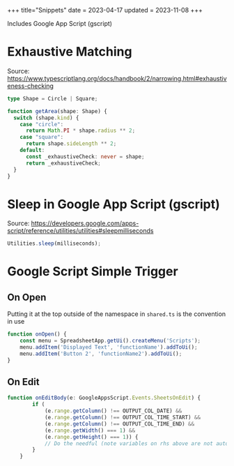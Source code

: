 +++
title="Snippets"
date = 2023-04-17
updated = 2023-11-08
+++

Includes Google App Script (gscript)

# Exhaustive Matching

Source: <https://www.typescriptlang.org/docs/handbook/2/narrowing.html#exhaustiveness-checking>

```ts
type Shape = Circle | Square;

function getArea(shape: Shape) {
  switch (shape.kind) {
    case "circle":
      return Math.PI * shape.radius ** 2;
    case "square":
      return shape.sideLength ** 2;
    default:
      const _exhaustiveCheck: never = shape;
      return _exhaustiveCheck;
  }
}
```

# Sleep in Google App Script (gscript)

Source: <https://developers.google.com/apps-script/reference/utilities/utilities#sleepmilliseconds>

```ts
Utilities.sleep(milliseconds);
```

# Google Script Simple Trigger

## On Open

Putting it at the top outside of the namespace in `shared.ts` is the convention in use

```ts
function onOpen() {
    const menu = SpreadsheetApp.getUi().createMenu('Scripts');
    menu.addItem('Displayed Text', 'functionName').addToUi();
    menu.addItem('Button 2', 'functionName2').addToUi();
}
```

## On Edit

```ts
function onEditBody(e: GoogleAppsScript.Events.SheetsOnEdit) {
        if (
            (e.range.getColumn() !== OUTPUT_COL_DATE) &&
            (e.range.getColumn() !== OUTPUT_COL_TIME_START) &&
            (e.range.getColumn() !== OUTPUT_COL_TIME_END) &&
            (e.range.getWidth() === 1) &&
            (e.range.getHeight() === 1)) {
            // Do the needful (note variables on rhs above are not automatically defined)
        }
    }
```
